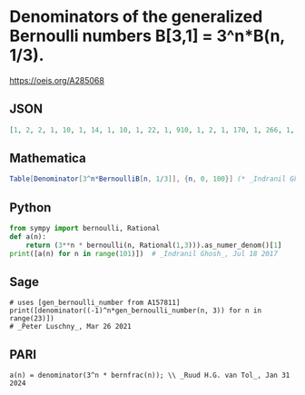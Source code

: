 # Denominators of the generalized Bernoulli numbers B\[3,1\] \= 3^n\*B\(n, 1/3\)\.
https://oeis.org/A285068
## JSON
```JSON
[1, 2, 2, 1, 10, 1, 14, 1, 10, 1, 22, 1, 910, 1, 2, 1, 170, 1, 266, 1, 110, 1, 46, 1, 910, 1, 2, 1, 290, 1, 4774, 1, 170, 1, 2, 1, 639730, 1, 2, 1, 4510, 1, 602, 1, 230, 1, 94, 1, 15470, 1, 22]
```
## Mathematica
```Mathematica
Table[Denominator[3^n*BernoulliB[n, 1/3]], {n, 0, 100}] (* _Indranil Ghosh_, Jul 18 2017 *)
```
## Python
```Python
from sympy import bernoulli, Rational
def a(n):
    return (3**n * bernoulli(n, Rational(1,3))).as_numer_denom()[1]
print([a(n) for n in range(101)])  # _Indranil Ghosh_, Jul 18 2017
```
## Sage
```Sage
# uses [gen_bernoulli_number from A157811]
print([denominator((-1)^n*gen_bernoulli_number(n, 3)) for n in range(23)])
# _Peter Luschny_, Mar 26 2021
```
## PARI
```PARI
a(n) = denominator(3^n * bernfrac(n)); \\ _Ruud H.G. van Tol_, Jan 31 2024
```
